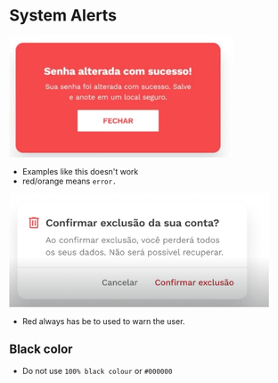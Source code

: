 # System Alerts

![alt text](image-20.png)
- Examples like this doesn't work
- red/orange means `error.`

![alt text](image-21.png)
- Red always has be to used to warn the user.

## Black color

- Do not use `100% black colour` or `#000000`

